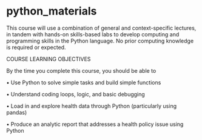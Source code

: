 # python_materials
This course will use a combination of general and context-specific lectures, in tandem with hands-on skills-based labs to develop computing and programming skills in the Python language. No prior computing knowledge is required or expected.

COURSE LEARNING OBJECTIVES 

By the time you complete this course, you should be able to

•	Use Python to solve simple tasks and build simple functions

•	Understand coding loops, logic, and basic debugging

•	Load in and explore health data through Python (particularly using pandas)

•	Produce an analytic report that addresses a health policy issue using Python
